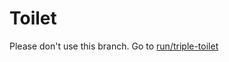 # Toilet

Please don't use this branch. Go to [run/triple-toilet](https://gitlab.com/toilet/toilet)
